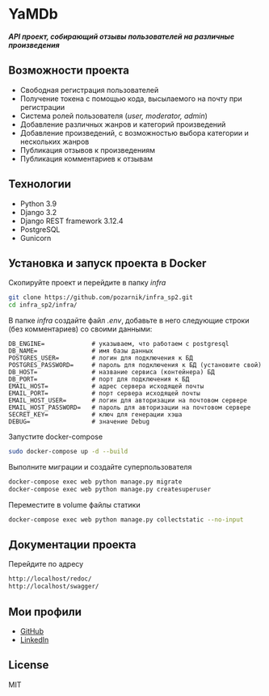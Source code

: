 # YaMDb

***API проект, собирающий отзывы пользователей на различные произведения***

## Возможности проекта

- Свободная регистрация пользователей
- Получение токена с помощью кода, высылаемого на почту при регистрации
- Система ролей пользователя (*user, moderator, admin*)
- Добавление различных жанров и категорий произведений
- Добавление произведений, с возможностью выбора категории и нескольких жанров
- Публикация отзывов к произведениям
- Публикация комментариев к отзывам

## Технологии

- Python 3.9
- Django 3.2
- Django REST framework 3.12.4
- PostgreSQL
- Gunicorn

## Установка и запуск проекта в Docker

Скопируйте проект и перейдите в папку _infra_

```sh
git clone https://github.com/pozarnik/infra_sp2.git
cd infra_sp2/infra/
```

В папке _infra_ создайте файл _.env_, добавьте в него следующие строки (без комментариев) со своими данными:

```
DB_ENGINE=             # указываем, что работаем с postgresql
DB_NAME=               # имя базы данных
POSTGRES_USER=         # логин для подключения к БД
POSTGRES_PASSWORD=     # пароль для подключения к БД (установите свой)
DB_HOST=               # название сервиса (контейнера) БД
DB_PORT=               # порт для подключения к БД 
EMAIL_HOST=            # адрес сервера исходящей почты
EMAIL_PORT=            # порт сервера исходящей почты
EMAIL_HOST_USER=       # логин для авторизации на почтовом сервере
EMAIL_HOST_PASSWORD=   # пароль для авторизации на почтовом сервере
SECRET_KEY=            # ключ для генерации хэша
DEBUG=                 # значение Debug
```

Запустите docker-compose

```sh
sudo docker-compose up -d --build
```

Выполните миграции и создайте суперпользователя

```sh
docker-compose exec web python manage.py migrate
docker-compose exec web python manage.py createsuperuser
```

Переместите в volume файлы статики

```sh
docker-compose exec web python manage.py collectstatic --no-input
```


## Документации проекта

Перейдите по адресу

```sh
http://localhost/redoc/
http://localhost/swagger/
```

## Мои профили

- [GitHub](https://github.com/pozarnik/)
- [LinkedIn](https://linkedin.com/in/pozarnik/)

## License

MIT


